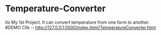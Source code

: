 # Temperature-Converter
Its My 1st Project.
It can convert temperature from one form to another.
#DEMO
Clik -: http://127.0.0.1:5500/index.html/TemperatureConverter.html
